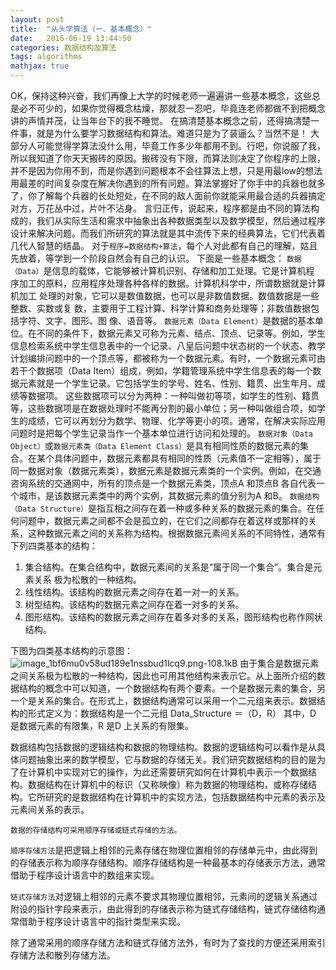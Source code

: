 ```yaml
---
layout: post
title:  "从头学算法（一、基本概念）"
date:   2016-06-19 13:44:50
categories: 数据结构及算法
tags: algorithms
mathjax: true
---
```


OK，保持这种兴奋，我们再像上大学的时候老师一遍遍讲一些基本概念，这些总是必不可少的，如果你觉得概念枯燥，那就忍一忍吧，毕竟连老师都做不到把概念讲的声情并茂，让当年台下的我不睡觉。
在搞清楚基本概念之前，还得搞清楚一件事，就是为什么要学习数据结构和算法。难道只是为了装逼么？当然不是！
大部分人可能觉得学算法没什么用，毕竟工作多少年都用不到。行吧，你说服了我，所以我知道了你天天搬砖的原因。搬砖没有下限，而算法则决定了你程序的上限，并不是因为你用不到，而是你遇到问题根本不会往算法上想，只是用最low的想法用最差的时间复杂度在解决你遇到的所有问题。算法掌握好了你手中的兵器也就多了，你了解每个兵器的长处短处，在不同的敌人面前你就能采用最合适的兵器搞定对方，万花丛中过，片叶不沾身。
言归正传，说起来，程序都是由不同的算法构成的，我们从实际生活和需求中抽象出各种数据类型以及数学模型，然后通过程序设计来解决问题。而我们所研究的算法就是其中流传下来的经典算法，它们代表着几代人智慧的结晶。
对于`程序=数据结构+算法`，每个人对此都有自己的理解，姑且先放着，等学到一个阶段自然会有自己的认识。
下面是一些基本概念：
`数据（Data）`是信息的载体，它能够被计算机识别、存储和加工处理。它是计算机程
序加工的原料，应用程序处理各种各样的数据。计算机科学中，所谓数据就是计算机加工
处理的对象，它可以是数值数据，也可以是非数值数据。数值数据是一些整数、实数或复
数，主要用于工程计算、科学计算和商务处理等；非数值数据包括字符、文字、图形、图
像、语音等。
`数据元素（Data Element）`是数据的基本单位。在不同的条件下，数据元素又可称为元素、结点、顶点、记录等。例如，学生信息检索系统中学生信息表中的一个记录、八皇后问题中状态树的一个状态、教学计划编排问题中的一个顶点等，都被称为一个数据元素。有时，一个数据元素可由若干个数据项（Data Item）组成，例如，学籍管理系统中学生信息表的每一个数据元素就是一个学生记录。它包括学生的学号、姓名、性别、籍贯、出生年月、成绩等数据项。
这些数据项可以分为两种：一种叫做初等项，如学生的性别、籍贯等，这些数据项是在数据处理时不能再分割的最小单位；另一种叫做组合项，如学生的成绩，它可以再划分为数学、物理、化学等更小的项。通常，在解决实际应用问题时是把每个学生记录当作一个基本单位进行访问和处理的。
`数据对象（Data Object）`或`数据元素类（Data Element Class）`是具有相同性质的数据元素的集合。在某个具体问题中，数据元素都具有相同的性质（元素值不一定相等），属于同一数据对象（数据元素类），数据元素是数据元素类的一个实例。例如，在交通咨询系统的交通网中，所有的顶点是一个数据元素类，顶点A 和顶点B 各自代表一个城市，是该数据元素类中的两个实例，其数据元素的值分别为A 和B。
`数据结构（Data Structure）`是指互相之间存在着一种或多种关系的数据元素的集合。在任何问题中，数据元素之间都不会是孤立的，在它们之间都存在着这样或那样的关系，这种数据元素之间的关系称为结构。根据数据元素间关系的不同特性，通常有下列四类基本的结构：

 1. 集合结构。在集合结构中，数据元素间的关系是“属于同一个集合”。集合是元素关系
    极为松散的一种结构。
 2. 线性结构。该结构的数据元素之间存在着一对一的关系。
 3. 树型结构。该结构的数据元素之间存在着一对多的关系。
 4. 图形结构。该结构的数据元素之间存在着多对多的关系，图形结构也称作网状结构。

下图为四类基本结构的示意图：
![image_1bf6mu0v58ud189e1nssbud1lcq9.png-108.1kB][1]
由于集合是数据元素之间关系极为松散的一种结构，因此也可用其他结构来表示它。从上面所介绍的数据结构的概念中可以知道，一个数据结构有两个要素。一个是数据元素的集合，另一个是关系的集合。在形式上，数据结构通常可以采用一个二元组来表示。数据结构的形式定义为：数据结构是一个二元组
Data_Structure ＝（D，R）
其中，D 是数据元素的有限集，R 是D 上关系的有限集。

数据结构包括数据的逻辑结构和数据的物理结构。数据的逻辑结构可以看作是从具体问题抽象出来的数学模型，它与数据的存储无关。我们研究数据结构的目的是为了在计算机中实现对它的操作，为此还需要研究如何在计算机中表示一个数据结构。数据结构在计算机中的标识（又称映像）称为数据的物理结构，或称存储结构。它所研究的是数据结构在计算机中的实现方法，包括数据结构中元素的表示及元素间关系的表示。

`数据的存储结构可采用顺序存储或链式存储的方法。`

`顺序存储方法`是把逻辑上相邻的元素存储在物理位置相邻的存储单元中，由此得到的存储表示称为顺序存储结构。顺序存储结构是一种最基本的存储表示方法，通常借助于程序设计语言中的数组来实现。

`链式存储方法`对逻辑上相邻的元素不要求其物理位置相邻，元素间的逻辑关系通过附设的指针字段来表示，由此得到的存储表示称为链式存储结构，链式存储结构通常借助于程序设计语言中的指针类型来实现。

除了通常采用的顺序存储方法和链式存储方法外，有时为了查找的方便还采用索引存储方法和散列存储方法。

  [1]: http://static.zybuluo.com/coldxiangyu/kqbzpqsp5zo3om3lsysj1hed/image_1bf6mu0v58ud189e1nssbud1lcq9.png
